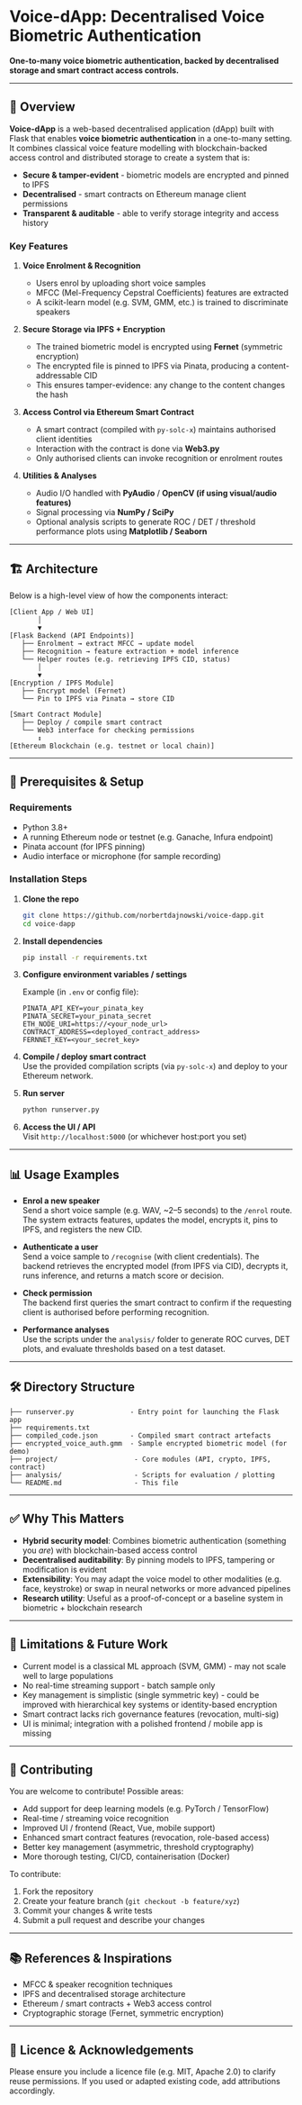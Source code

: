 # Voice-dApp: Decentralised Voice Biometric Authentication

**One-to-many voice biometric authentication, backed by decentralised storage and smart contract access controls.**

---

## 🚀 Overview

**Voice-dApp** is a web-based decentralised application (dApp) built with Flask that enables **voice biometric authentication** in a one-to-many setting. It combines classical voice feature modelling with blockchain-backed access control and distributed storage to create a system that is:

- **Secure & tamper-evident** - biometric models are encrypted and pinned to IPFS  
- **Decentralised** - smart contracts on Ethereum manage client permissions  
- **Transparent & auditable** - able to verify storage integrity and access history  

### Key Features

1. **Voice Enrolment & Recognition**  
   - Users enrol by uploading short voice samples  
   - MFCC (Mel-Frequency Cepstral Coefficients) features are extracted  
   - A scikit-learn model (e.g. SVM, GMM, etc.) is trained to discriminate speakers  

2. **Secure Storage via IPFS + Encryption**  
   - The trained biometric model is encrypted using **Fernet** (symmetric encryption)  
   - The encrypted file is pinned to IPFS via Pinata, producing a content-addressable CID  
   - This ensures tamper-evidence: any change to the content changes the hash  

3. **Access Control via Ethereum Smart Contract**  
   - A smart contract (compiled with `py-solc-x`) maintains authorised client identities  
   - Interaction with the contract is done via **Web3.py**  
   - Only authorised clients can invoke recognition or enrolment routes  

4. **Utilities & Analyses**  
   - Audio I/O handled with **PyAudio** / **OpenCV (if using visual/audio features)**  
   - Signal processing via **NumPy / SciPy**  
   - Optional analysis scripts to generate ROC / DET / threshold performance plots using **Matplotlib / Seaborn**  

---

## 🏗 Architecture

Below is a high-level view of how the components interact:

```
[Client App / Web UI]
       │
       ▼
[Flask Backend (API Endpoints)]
   ├── Enrolment → extract MFCC → update model  
   ├── Recognition → feature extraction + model inference  
   └── Helper routes (e.g. retrieving IPFS CID, status)
       │
       ▼
[Encryption / IPFS Module]
   ├── Encrypt model (Fernet)  
   └── Pin to IPFS via Pinata → store CID  

[Smart Contract Module]
   ├── Deploy / compile smart contract  
   └── Web3 interface for checking permissions  
       ↕  
[Ethereum Blockchain (e.g. testnet or local chain)]
```

---

## 🧩 Prerequisites & Setup

### Requirements

- Python 3.8+  
- A running Ethereum node or testnet (e.g. Ganache, Infura endpoint)  
- Pinata account (for IPFS pinning)  
- Audio interface or microphone (for sample recording)  

### Installation Steps

1. **Clone the repo**  
   ```bash
   git clone https://github.com/norbertdajnowski/voice-dapp.git
   cd voice-dapp
   ```

2. **Install dependencies**  
   ```bash
   pip install -r requirements.txt
   ```

3. **Configure environment variables / settings**

   Example (in `.env` or config file):

   ```
   PINATA_API_KEY=your_pinata_key
   PINATA_SECRET=your_pinata_secret
   ETH_NODE_URI=https://<your_node_url>
   CONTRACT_ADDRESS=<deployed_contract_address>
   FERNNET_KEY=<your_secret_key>
   ```

4. **Compile / deploy smart contract**  
   Use the provided compilation scripts (via `py-solc-x`) and deploy to your Ethereum network.

5. **Run server**  
   ```bash
   python runserver.py
   ```

6. **Access the UI / API**  
   Visit `http://localhost:5000` (or whichever host:port you set)

---

## 📊 Usage Examples

- **Enrol a new speaker**  
  Send a short voice sample (e.g. WAV, ~2–5 seconds) to the `/enrol` route. The system extracts features, updates the model, encrypts it, pins to IPFS, and registers the new CID.

- **Authenticate a user**  
  Send a voice sample to `/recognise` (with client credentials). The backend retrieves the encrypted model (from IPFS via CID), decrypts it, runs inference, and returns a match score or decision.

- **Check permission**  
  The backend first queries the smart contract to confirm if the requesting client is authorised before performing recognition.

- **Performance analyses**  
  Use the scripts under the `analysis/` folder to generate ROC curves, DET plots, and evaluate thresholds based on a test dataset.

---

## 🛠️ Directory Structure

```
├── runserver.py              - Entry point for launching the Flask app  
├── requirements.txt  
├── compiled_code.json        - Compiled smart contract artefacts  
├── encrypted_voice_auth.gmm  - Sample encrypted biometric model (for demo)  
├── project/                   - Core modules (API, crypto, IPFS, contract)  
├── analysis/                  - Scripts for evaluation / plotting  
└── README.md                  - This file  
```

---

## ✅ Why This Matters

- **Hybrid security model**: Combines biometric authentication (something you *are*) with blockchain-based access control  
- **Decentralised auditability**: By pinning models to IPFS, tampering or modification is evident  
- **Extensibility**: You may adapt the voice model to other modalities (e.g. face, keystroke) or swap in neural networks or more advanced pipelines  
- **Research utility**: Useful as a proof-of-concept or a baseline system in biometric + blockchain research  

---

## 🚧 Limitations & Future Work

- Current model is a classical ML approach (SVM, GMM) - may not scale well to large populations  
- No real-time streaming support - batch sample only  
- Key management is simplistic (single symmetric key) - could be improved with hierarchical key systems or identity-based encryption  
- Smart contract lacks rich governance features (revocation, multi-sig)  
- UI is minimal; integration with a polished frontend / mobile app is missing  

---

## 🤝 Contributing

You are welcome to contribute! Possible areas:

- Add support for deep learning models (e.g. PyTorch / TensorFlow)  
- Real-time / streaming voice recognition  
- Improved UI / frontend (React, Vue, mobile support)  
- Enhanced smart contract features (revocation, role-based access)  
- Better key management (asymmetric, threshold cryptography)  
- More thorough testing, CI/CD, containerisation (Docker)  

To contribute:

1. Fork the repository  
2. Create your feature branch (`git checkout -b feature/xyz`)  
3. Commit your changes & write tests  
4. Submit a pull request and describe your changes  

---

## 📚 References & Inspirations

- MFCC & speaker recognition techniques  
- IPFS and decentralised storage architecture  
- Ethereum / smart contracts + Web3 access control  
- Cryptographic storage (Fernet, symmetric encryption)  

---

## 📄 Licence & Acknowledgements

Please ensure you include a licence file (e.g. MIT, Apache 2.0) to clarify reuse permissions. If you used or adapted existing code, add attributions accordingly.  
